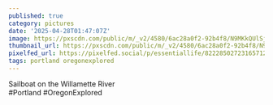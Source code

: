 ```yaml
---
published: true
category: pictures
date: '2025-04-28T01:47:07Z'
image: https://pxscdn.com/public/m/_v2/4580/6ac28a0f2-92b4f8/N9MKkQUlSjjC/MkmDs03by28wsCrb9wEyhKGpmCk9rny7tPUbxBwc.jpg
thumbnail_url: https://pxscdn.com/public/m/_v2/4580/6ac28a0f2-92b4f8/N9MKkQUlSjjC/MkmDs03by28wsCrb9wEyhKGpmCk9rny7tPUbxBwc_thumb.jpg
pixelfed_url: https://pixelfed.social/p/essentiallife/822285027231657123
tags: portland oregonexplored
---
```


Sailboat on the Willamette River  
#Portland #OregonExplored